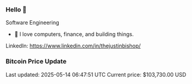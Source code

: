 ### Hello 🤙  

Software Engineering

- 🔭 I love computers, finance, and building things.
  
LinkedIn: https://www.linkedin.com/in/thejustinbishop/  







































































### Bitcoin Price Update
Last updated: 2025-05-14 06:47:51 UTC
Current price: $103,730.00 USD
